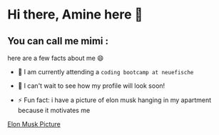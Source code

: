 # Hi there, Amine here 👋

## You can call me mimi :

here are a few facts about me 😄

- 🔭 I am currently attending a `coding bootcamp at neuefische`
- 🌱 I can't wait to see how my profile will look soon!

- ⚡ Fun fact: i have a picture of elon musk hanging in my apartment because it motivates me

 [Elon Musk Picture](https://www.bing.com/search?pglt=41&q=elon+musk&cvid=8cf1d1679d9b42a988a0d7952157987c&gs_lcrp=EgZjaHJvbWUqBggAEAAYQDIGCAAQABhAMgYIARAuGEAyBggCEAAYQDIGCAMQABhAMgYIBBAAGEAyBggFEAAYQDIGCAYQABhAMgYIBxAAGEAyBggIEAAYQNIBCDMxNjJqMGoxqAIAsAIA&FORM=ANNTA1&ucpdpc=UCPD&PC=LCTS) 
  
